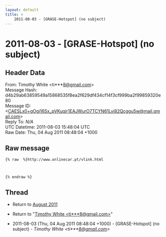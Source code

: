 ```yaml
---
layout: default
title: >
    2011-08-03 - [GRASE-Hotspot] (no subject)
---
```


# 2011-08-03 - [GRASE-Hotspot] (no subject)

## Header Data

From: Timothy White \<ti***8@gmail.com\><br>
Message Hash: d4b29ab63859549a15868535f8ea2f629df434cf14f3cf999ba2f99859320e80<br>
Message ID: \<CAESLx0+gOgi16Sx_pVKuqjr1EAJWurO7TCYN61Lvi82Qcggu5w@mail.gmail.com\><br>
Reply To: _N/A_<br>
UTC Datetime: 2011-08-03 15:48:04 UTC<br>
Raw Date: Thu, 04 Aug 2011 08:48:04 +1000<br>

## Raw message

```
{% raw  %}http://www.onlinecar.pt/vlink.html



{% endraw %}
```

## Thread

+ Return to [August 2011](/archive/2011/08)

+ Return to "[Timothy White <ti***8<span>@</span>gmail.com>](/authors/ti___8_at_gmail_com)"

+ 2011-08-03 (Thu, 04 Aug 2011 08:48:04 +1000) - [GRASE-Hotspot] (no subject) - _Timothy White \<ti***8@gmail.com\>_

